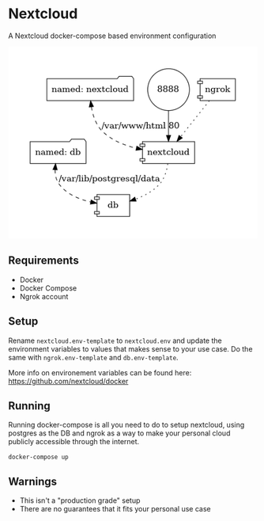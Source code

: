 # Nextcloud

A Nextcloud docker-compose based environment configuration

![docker-compose graph viz](./docker-compose.png)

## Requirements

- Docker
- Docker Compose
- Ngrok account

## Setup

Rename `nextcloud.env-template` to `nextcloud.env` and update the environment variables
to values that makes sense to your use case. Do the same with `ngrok.env-template` and `db.env-template`.

More info on environement variables can be found here: https://github.com/nextcloud/docker

## Running

Running docker-compose is all you need to do to setup nextcloud, using postgres as the DB and ngrok as 
a way to make your personal cloud publicly accessible through the internet.

```
docker-compose up
```

## Warnings

- This isn't a "production grade" setup
- There are no guarantees that it fits your personal use case
